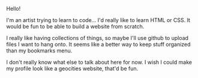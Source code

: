 Hello!

I'm an artist trying to learn to code... I'd really like to learn HTML or CSS. It would be fun to be able to build a website from scratch. 

I really like having collections of things, so maybe I'll use github to upload files I want to hang onto. It seems like a better way to keep stuff organized than my bookmarks menu.

I don't really know what else to talk about here for now. I wish I could make my profile look like a geocities website, that'd be fun. 
